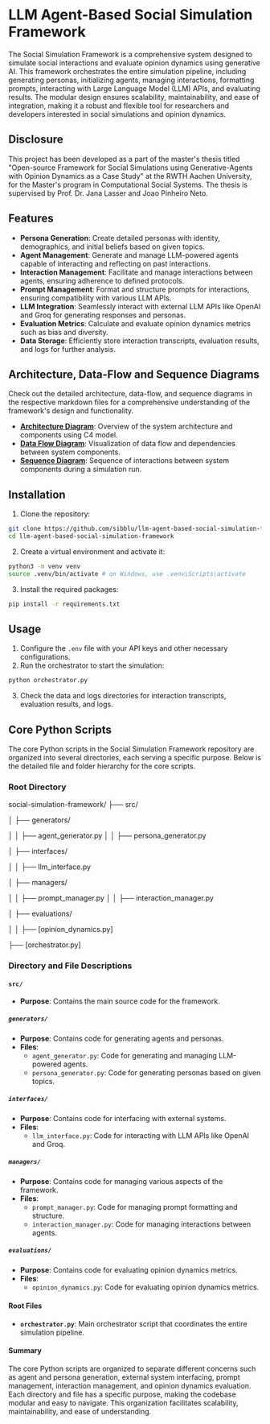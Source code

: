
# LLM Agent-Based Social Simulation Framework
The Social Simulation Framework is a comprehensive system designed to simulate social interactions and evaluate opinion dynamics using generative AI. This framework orchestrates the entire simulation pipeline, including generating personas, initializing agents, managing interactions, formatting prompts, interacting with Large Language Model (LLM) APIs, and evaluating results. The modular design ensures scalability, maintainability, and ease of integration, making it a robust and flexible tool for researchers and developers interested in social simulations and opinion dynamics.

## Disclosure
This project has been developed as a part of the master's thesis titled "Open-source Framework for Social
Simulations using Generative-Agents with Opinion Dynamics as a Case Study" at the RWTH Aachen University, for the Master's program in Computational Social Systems.
The thesis is supervised by Prof. Dr. Jana Lasser and Joao Pinheiro Neto. 

## Features

- **Persona Generation**: Create detailed personas with identity, demographics, and initial beliefs based on given topics.
- **Agent Management**: Generate and manage LLM-powered agents capable of interacting and reflecting on past interactions.
- **Interaction Management**: Facilitate and manage interactions between agents, ensuring adherence to defined protocols.
- **Prompt Management**: Format and structure prompts for interactions, ensuring compatibility with various LLM APIs.
- **LLM Integration**: Seamlessly interact with external LLM APIs like OpenAI and Groq for generating responses and personas.
- **Evaluation Metrics**: Calculate and evaluate opinion dynamics metrics such as bias and diversity.
- **Data Storage**: Efficiently store interaction transcripts, evaluation results, and logs for further analysis.

## Architecture, Data-Flow and Sequence Diagrams
Check out the detailed architecture, data-flow, and sequence diagrams in the respective markdown files for a comprehensive understanding of the framework's design and functionality.
- **[Architecture Diagram](architecture.md)**: Overview of the system architecture and components using C4 model.
- **[Data Flow Diagram](data_flow_diagram.md)**: Visualization of data flow and dependencies between system components.
- **[Sequence Diagram](sequence_diagram.md)**: Sequence of interactions between system components during a simulation run.

## Installation
1. Clone the repository:
```bash
git clone https://github.com/sibblu/llm-agent-based-social-simulation-framework.git
cd llm-agent-based-social-simulation-framework
```
2. Create a virtual environment and activate it:
```bash
python3 -m venv venv
source .venv/bin/activate # on Windows, use .venv\Scripts\activate
```
3. Install the required packages:
```bash
pip install -r requirements.txt
```

## Usage
1. Configure the `.env` file with your API keys and other necessary configurations.
2. Run the orchestrator to start the simulation:
```bash
python orchestrator.py
```
3. Check the data and logs directories for interaction transcripts, evaluation results, and logs.


## Core Python Scripts

The core Python scripts in the Social Simulation Framework repository are organized into several directories, each serving a specific purpose. Below is the detailed file and folder hierarchy for the core scripts.

### Root Directory

social-simulation-framework/ 
├── src/

│ ├── generators/ 

│ │ ├── agent_generator.py │ │ ├── persona_generator.py 

│ ├── interfaces/ 

│ │ ├── llm_interface.py 

│ ├── managers/ 

│ │ ├── prompt_manager.py │ │ ├── interaction_manager.py 

│ ├── evaluations/ 

│ │ ├── [opinion_dynamics.py]

├── [orchestrator.py]


### Directory and File Descriptions

#### `src/`

- **Purpose**: Contains the main source code for the framework.

##### `generators/`

- **Purpose**: Contains code for generating agents and personas.
- **Files**:
  - `agent_generator.py`: Code for generating and managing LLM-powered agents.
  - `persona_generator.py`: Code for generating personas based on given topics.

##### `interfaces/`

- **Purpose**: Contains code for interfacing with external systems.
- **Files**:
  - `llm_interface.py`: Code for interacting with LLM APIs like OpenAI and Groq.

##### `managers/`

- **Purpose**: Contains code for managing various aspects of the framework.
- **Files**:
  - `prompt_manager.py`: Code for managing prompt formatting and structure.
  - `interaction_manager.py`: Code for managing interactions between agents.

##### `evaluations/`

- **Purpose**: Contains code for evaluating opinion dynamics metrics.
- **Files**:
  - `opinion_dynamics.py`: Code for evaluating opinion dynamics metrics.

#### Root Files

- **`orchestrator.py`**: Main orchestrator script that coordinates the entire simulation pipeline.

#### Summary

The core Python scripts are organized to separate different concerns such as agent and persona generation, external system interfacing, prompt management, interaction management, and opinion dynamics evaluation. Each directory and file has a specific purpose, making the codebase modular and easy to navigate. This organization facilitates scalability, maintainability, and ease of understanding.
